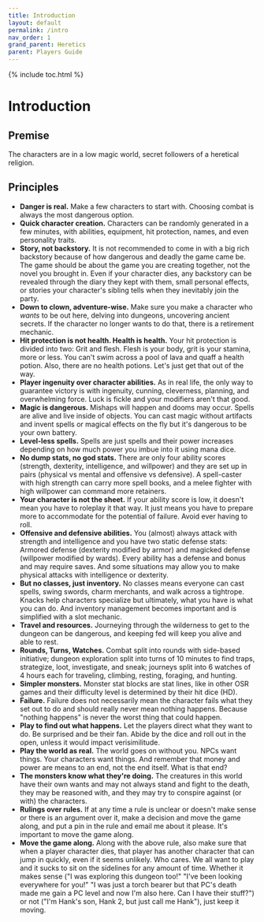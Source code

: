 ```yaml
---
title: Introduction
layout: default
permalink: /intro
nav_order: 1
grand_parent: Heretics
parent: Players Guide
---
```

{% include toc.html %}

# Introduction
## Premise 
The characters are in a low magic world, secret followers of a heretical religion. 

## Principles

- **Danger is real.** Make a few characters to start with. Choosing combat is always the most dangerous option. 
- **Quick character creation.** Characters can be randomly generated in a few minutes, with abilities, equipment, hit protection, names, and even personality traits. 
- **Story, not backstory.** It is not recommended to come in with a big rich backstory because of how dangerous and deadly the game came be. The game should be about the game you are creating together, not the novel you brought in. Even if your character dies, any backstory can be revealed through the diary they kept with them, small personal effects, or stories your character's sibling tells when they inevitably join the party.  
- **Down to clown, adventure-wise.** Make sure you make a character who *wants* to be out here, delving into dungeons, uncovering ancient secrets. If the character no longer wants to do that, there is a retirement mechanic.
- **Hit protection is not health. Health is health.** Your hit protection is divided into two: Grit and flesh. Flesh is your body, grit is your stamina, more or less. You can't swim across a pool of lava and quaff a health potion. Also, there are no health potions. Let's just get that out of the way.
- **Player ingenuity over character abilities.** As in real life, the only way to guarantee victory is with ingenuity, cunning, cleverness, planning, and overwhelming force. Luck is fickle and your modifiers aren't that good.
- **Magic is dangerous.** Mishaps will happen and dooms may occur. Spells are alive and live inside of objects. You can cast magic without artifacts and invent spells or magical effects on the fly but it's dangerous to be your own battery.
- **Level-less spells.** Spells are just spells and their power increases depending on how much power you imbue into it using mana dice.
- **No dump stats, no god stats.** There are only four ability scores (strength, dexterity, intelligence, and willpower) and they are set up in pairs (physical vs mental and offensive vs defensive). A spell-caster with high strength can carry more spell books, and a melee fighter with high willpower can command more retainers.
- **Your character is not the sheet.** If your ability score is low, it doesn't mean you have to roleplay it that way. It just means you have to prepare more to accommodate for the potential of failure. Avoid ever having to roll.
- **Offensive and defensive abilities.** You (almost) always attack with strength and intelligence and you have two static defense stats: Armored defense (dexterity modified by armor) and magicked defense (willpower modified by wards). Every ability has a defense and bonus and may require saves. And some situations may allow you to make physical attacks with intelligence or dexterity. 
- **But no classes, just inventory.** No classes means everyone can cast spells, swing swords, charm merchants, and walk across a tightrope. Knacks help characters specialize but ultimately, what you have is what you can do. And inventory management becomes important and is simplified with a slot mechanic. 
- **Travel and resources.** Journeying through the wilderness to get to the dungeon can be dangerous, and keeping fed will keep you alive and able to rest. 
- **Rounds, Turns, Watches.** Combat split into rounds with side-based initiative; dungeon exploration split into turns of 10 minutes to find traps, strategize, loot, investigate, and sneak; journeys split into 6 watches of 4 hours each for traveling, climbing, resting, foraging, and hunting.
- **Simpler monsters.** Monster stat blocks are stat lines, like in other OSR games and their difficulty level is determined by their hit dice (HD).
- **Failure.** Failure does not necessarily mean the character fails what they set out to do and should really never mean nothing happens. Because "nothing happens" is never the worst thing that could happen.
- **Play to find out what happens.** Let the players direct what they want to do. Be surprised and be their fan. Abide by the dice and roll out in the open, unless it would impact verisimilitude. 
- **Play the world as real.** The world goes on without you. NPCs want things. Your characters want things. And remember that money and power are means to an end, not the end itself. What is that end?
- **The monsters know what they're doing.** The creatures in this world have their own wants and may not always stand and fight to the death, they may be reasoned with, and they may try to conspire against (or with) the characters. 
- **Rulings over rules.** If at any time a rule is unclear or doesn't make sense or there is an argument over it, make a decision and move the game along, and put a pin in the rule and email me about it please. It's important to move the game along.
- **Move the game along.** Along with the above rule, also make sure that when a player character dies, that player has another character that can jump in quickly, even if it seems unlikely. Who cares. We all want to play and it sucks to sit on the sidelines for any amount of time. Whether it makes sense ("I was exploring this dungeon too!" "I've been looking everywhere for you!" "I was just a torch bearer but that PC's death made me gain a PC level and now I'm also here. Can I have their stuff?") or not ("I'm Hank's son, Hank 2, but just call me Hank"), just keep it moving. 